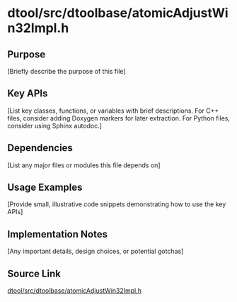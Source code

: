 # dtool/src/dtoolbase/atomicAdjustWin32Impl.h

## Purpose
[Briefly describe the purpose of this file]

## Key APIs
[List key classes, functions, or variables with brief descriptions.
For C++ files, consider adding Doxygen markers for later extraction.
For Python files, consider using Sphinx autodoc.]

## Dependencies
[List any major files or modules this file depends on]

## Usage Examples
[Provide small, illustrative code snippets demonstrating how to use the key APIs]

## Implementation Notes
[Any important details, design choices, or potential gotchas]

## Source Link
[dtool/src/dtoolbase/atomicAdjustWin32Impl.h](link_to_source_repository/dtool/src/dtoolbase/atomicAdjustWin32Impl.h)
